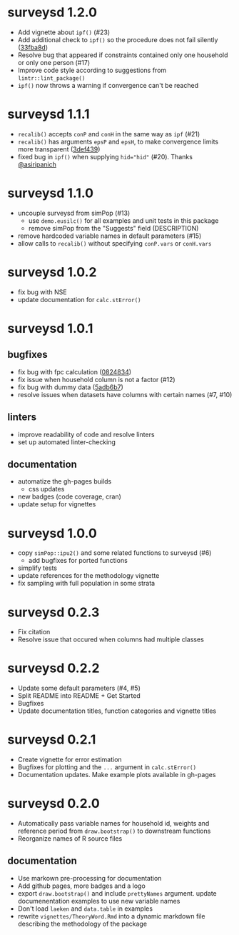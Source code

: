 # surveysd 1.2.0

* Add vignette about `ipf()` (#23)
* Add additional check to `ipf()` so the procedure does not fail silently ([33fba8d](https://github.com/statistikat/surveysd/commit/33fba8d))
* Resolve bug that appeared if constraints contained only one household or only
  one person (#17)
* Improve code style according to suggestions from `lintr::lint_package()`
* `ipf()` now throws a warning if convergence can't be reached

# surveysd 1.1.1

* `recalib()` accepts `conP` and `conH` in the same way as `ipf` (#21)
* `recalib()` has arguments `epsP` and `epsH`, to make convergence limits more
  transparent ([3def439](https://github.com/statistikat/surveysd/commit/3def439))
* fixed bug in `ipf()` when supplying `hid="hid"` (#20). Thanks [@asiripanich](https://github.com/asiripanich)

# surveysd 1.1.0

* uncouple surveysd from simPop (#13)
    * use `demo.eusilc()` for all examples and unit tests in this package
    * remove simPop from the "Suggests" field (DESCRIPTION)
* remove hardcoded variable names in default parameters (#15)
* allow calls to `recalib()` without specifying `conP.vars` or `conH.vars`

# surveysd 1.0.2

* fix bug with NSE
* update documentation for `calc.stError()`

# surveysd 1.0.1

## bugfixes

* fix bug with fpc calculation ([0824834](https://github.com/statistikat/surveysd/commit/0824834))
* fix issue when household column is not a factor (#12)
* fix bug with dummy data ([5adb6b7](https://github.com/statistikat/surveysd/commit/5adb6b7))
* resolve issues when datasets have columns with certain names (#7, #10)

## linters

* improve readability of code and resolve linters
* set up automated linter-checking

## documentation

* automatize the gh-pages builds
    * css updates
* new badges (code coverage, cran)
* update setup for vignettes

# surveysd 1.0.0

* copy `simPop::ipu2()` and some related functions to surveysd (#6)
    * add bugfixes for ported functions
* simplify tests
* update references for the methodology vignette
* fix sampling with full population in some strata

# surveysd 0.2.3

* Fix citation
* Resolve issue that occured when columns had multiple classes

# surveysd 0.2.2

* Update some default parameters (#4, #5)
* Split README into README + Get Started
* Bugfixes
* Update documentation titles, function categories and vignette titles

# surveysd 0.2.1

* Create vignette for error estimation
* Bugfixes for plotting and the `...` argument in `calc.stError()`
* Documentation updates. Make example plots available in gh-pages

# surveysd 0.2.0

* Automatically pass variable names for household id, weights and
  reference period from `draw.bootstrap()` to downstream functions
* Reorganize names of R source files

## documentation

* Use markown pre-processing for documentation
* Add github pages, more badges and a logo
* export `draw.bootstrap()` and include `prettyNames` argument. 
  update documenentation examples to use new variable names
* Don't load `laeken` and `data.table` in examples
* rewrite `vignettes/TheoryWord.Rmd` into a dynamic markdown file 
  describing the methodology of the package
